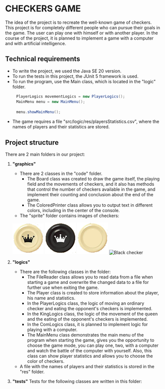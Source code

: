 # CHECKERS GAME


The idea of the project is to recreate the well-known game of checkers. This project is for completely different people who can pursue their goals in the game. The user can play one with himself or with another player. In the course of the project, it is planned to implement a game with a computer and with artificial intelligence.

## Technical requirements

- To write the project, we used the Java SE 20 version.
- To run the tests in this project, the JUnit 5 framework is used.
- To run the program, use the Main class, which is located in the "logic" folder.

```java
     PlayerLogics movementLogics = new PlayerLogics();
     MainMenu menu = new MainMenu();

     menu.showMainMenu();
```

- The game requires a file "src/logic/res/playersStatistics.csv", where the names of players and their statistics are stored.

## Project structure

There are 2 main folders in our project:

1. **"graphics"**
   - There are 2 classes in the "code" folder.
      - The Board class was created to draw the game itself, the playing field and the movements of checkers, and it also has methods that control the number of checkers available in the game, and implement their counting and conclusion about the end of the game.
      - The ColoredPrinter class allows you to output text in different colors, including in the center of the console.
   - The "sprite" folder contains images of checkers:


   ![White king's checker](https://github.com/TE-666-ZA/Checkers/blob/main/src/graphics/sprites/whiteKingSprite.png)
   ![Black king's checker](https://github.com/TE-666-ZA/Checkers/blob/main/src/graphics/sprites/blackKingSprite.png)
   ![White checker](https://github.com/TE-666-ZA/Checkers/blob/main/src/graphics/sprites/whiteSprite.png)
   ![Black checker](https://github.com/TE-666-ZA/Checkers/blob/main/src/graphics/sprites/blackSprite.pngg)

2. **"logics"**
   - There are the following classes in the folder:
      - The FileReader class allows you to read data from a file when starting a game and overwrite the changed data to a file for further use when exiting the game.
      - The Player class is created to store information about the player, his name and statistics.
      - In the PlayerLogics class, the logic of moving an ordinary checker and eating the opponent's checkers is implemented.
      - In the KingLogics class, the logic of the movement of the queen and the eating of the opponent's checkers is implemented.
      - In the ComLogics class, it is planned to implement logic for playing with a computer.
      - The MainMenu class demonstrates the main menu of the program when starting the game, gives you the opportunity to choose the game mode, you can play one, two, with a computer and watch the battle of the computer with yourself. Also, this class can show player statistics and allows you to choose the color of checkers.
   - A file with the names of players and their statistics is stored in the "res" folder.


3. **"tests"**
   Tests for the following classes are written in this folder:
